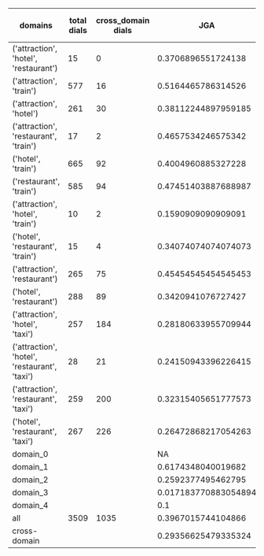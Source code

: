 | domains                                       |   total dials |   cross_domain dials | JGA                  | RSA                | TA                 | CDTA                 |   total turns |   cross-domain turns |
|-----------------------------------------------|---------------|----------------------|----------------------|--------------------|--------------------|----------------------|---------------|----------------------|
| ('attraction', 'hotel', 'restaurant')         |            15 |                    0 | 0.3706896551724138   | 0.7814623064623057 | 0.7068965517241379 | NA                   |           116 |                    0 |
| ('attraction', 'train')                       |           577 |                   16 | 0.5164465786314526   | 0.8492691168071497 | 0.8230492196878751 | 0.4375               |          4165 |                   16 |
| ('attraction', 'hotel')                       |           261 |                   30 | 0.38112244897959185  | 0.8014171278594376 | 0.725              | 0.1                  |          1960 |                   30 |
| ('attraction', 'restaurant', 'train')         |            17 |                    2 | 0.4657534246575342   | 0.8174163735807569 | 0.8013698630136986 | 0.0                  |           146 |                    4 |
| ('hotel', 'train')                            |           665 |                   92 | 0.4004960885327228   | 0.8379654792534339 | 0.7532913566113337 | 0.125                |          5241 |                   96 |
| ('restaurant', 'train')                       |           585 |                   94 | 0.47451403887688987  | 0.8704592309562876 | 0.7941684665226781 | 0.125                |          4630 |                   96 |
| ('attraction', 'hotel', 'train')              |            10 |                    2 | 0.1590909090909091   | 0.6366885987575641 | 0.6704545454545454 | 0.0                  |            88 |                    2 |
| ('hotel', 'restaurant', 'train')              |            15 |                    4 | 0.34074074074074073  | 0.7882072736550345 | 0.7037037037037037 | 0.0                  |           135 |                    4 |
| ('attraction', 'restaurant')                  |           265 |                   75 | 0.45454545454545453  | 0.8241871376486761 | 0.7653276955602537 | 0.16                 |          1892 |                   75 |
| ('hotel', 'restaurant')                       |           288 |                   89 | 0.3420941076727427   | 0.8166746121369063 | 0.7011445527766003 | 0.13402061855670103  |          2359 |                   97 |
| ('attraction', 'hotel', 'taxi')               |           257 |                  184 | 0.28180633955709944  | 0.7468942293896746 | 0.6587060356057316 | 0.027906976744186046 |          2303 |                  215 |
| ('attraction', 'hotel', 'restaurant', 'taxi') |            28 |                   21 | 0.24150943396226415  | 0.7195685569731369 | 0.6113207547169811 | 0.0                  |           265 |                   30 |
| ('attraction', 'restaurant', 'taxi')          |           259 |                  200 | 0.32315405651777573  | 0.757690019845355  | 0.6722880583409299 | 0.026217228464419477 |          2194 |                  267 |
| ('hotel', 'restaurant', 'taxi')               |           267 |                  226 | 0.26472868217054263  | 0.7730258971657353 | 0.6236434108527131 | 0.06017191977077364  |          2580 |                  349 |
| domain_0                                      |               |                      | NA                   | NA                 | NA                 | NA                   |             0 |                    0 |
| domain_1                                      |               |                      | 0.6174348040019682   | 0.8442279609568145 | 0.7543053960964409 | NA                   |         12194 |                    0 |
| domain_2                                      |               |                      | 0.2592377495462795   | 0.8202414027055719 | 0.7460617059891107 | 0.13016845329249618  |         13775 |                  653 |
| domain_3                                      |               |                      | 0.017183770883054894 | 0.6506938223914583 | 0.5770883054892602 | 0.012759170653907496 |          2095 |                  627 |
| domain_4                                      |               |                      | 0.1                  | 0.8371184371184371 | 0.8                | 0.0                  |            10 |                    1 |
| all                                           |          3509 |                 1035 | 0.3967015744104866   | 0.8177618756196289 | 0.7370520766545559 | 0.07259953161592506  |         28074 |                 1281 |
| cross-domain                                  |               |                      | 0.29356625479335324  | 0.7715304743139787 | 0.6516829995739242 | 0.07259953161592506  |          9388 |                 1281 |
